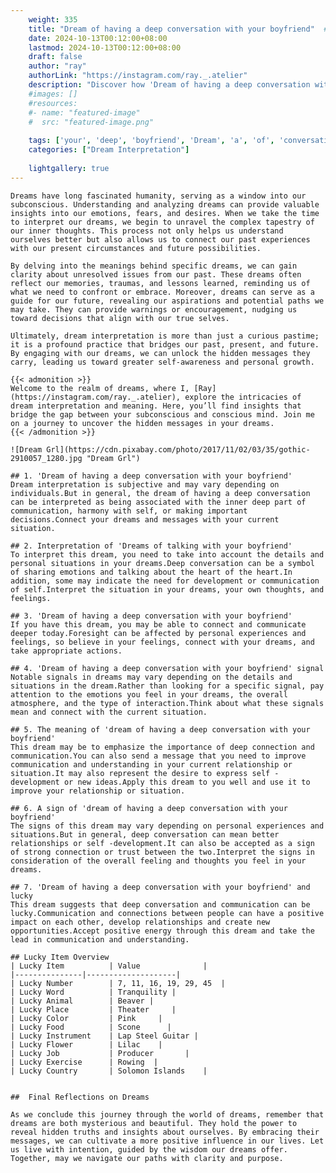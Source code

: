 ```yaml
---
    weight: 335
    title: "Dream of having a deep conversation with your boyfriend"  # Assuming 'title' column exists
    date: 2024-10-13T00:12:00+08:00
    lastmod: 2024-10-13T00:12:00+08:00
    draft: false
    author: "ray"
    authorLink: "https://instagram.com/ray._.atelier"
    description: "Discover how 'Dream of having a deep conversation with your boyfriend' can interpret your future and uncover its significant meanings in your life."
    #images: []
    #resources:
    #- name: "featured-image"
    #  src: "featured-image.png"
    
    tags: ['your', 'deep', 'boyfriend', 'Dream', 'a', 'of', 'conversation', 'with', 'having']
    categories: ["Dream Interpretation"]
    
    lightgallery: true
---
```

    
    Dreams have long fascinated humanity, serving as a window into our subconscious. Understanding and analyzing dreams can provide valuable insights into our emotions, fears, and desires. When we take the time to interpret our dreams, we begin to unravel the complex tapestry of our inner thoughts. This process not only helps us understand ourselves better but also allows us to connect our past experiences with our present circumstances and future possibilities.
    
    By delving into the meanings behind specific dreams, we can gain clarity about unresolved issues from our past. These dreams often reflect our memories, traumas, and lessons learned, reminding us of what we need to confront or embrace. Moreover, dreams can serve as a guide for our future, revealing our aspirations and potential paths we may take. They can provide warnings or encouragement, nudging us toward decisions that align with our true selves.
    
    Ultimately, dream interpretation is more than just a curious pastime; it is a profound practice that bridges our past, present, and future. By engaging with our dreams, we can unlock the hidden messages they carry, leading us toward greater self-awareness and personal growth.
    
    {{< admonition >}}
    Welcome to the realm of dreams, where I, [Ray](https://instagram.com/ray._.atelier), explore the intricacies of dream interpretation and meaning. Here, you’ll find insights that bridge the gap between your subconscious and conscious mind. Join me on a journey to uncover the hidden messages in your dreams.
    {{< /admonition >}}
    
    ![Dream Grl](https://cdn.pixabay.com/photo/2017/11/02/03/35/gothic-2910057_1280.jpg "Dream Grl")
    
    ## 1. 'Dream of having a deep conversation with your boyfriend'
    Dream interpretation is subjective and may vary depending on individuals.But in general, the dream of having a deep conversation can be interpreted as being associated with the inner deep part of communication, harmony with self, or making important decisions.Connect your dreams and messages with your current situation.
    
    ## 2. Interpretation of 'Dreams of talking with your boyfriend'
    To interpret this dream, you need to take into account the details and personal situations in your dreams.Deep conversation can be a symbol of sharing emotions and talking about the heart of the heart.In addition, some may indicate the need for development or communication of self.Interpret the situation in your dreams, your own thoughts, and feelings.
    
    ## 3. 'Dream of having a deep conversation with your boyfriend'
    If you have this dream, you may be able to connect and communicate deeper today.Foresight can be affected by personal experiences and feelings, so believe in your feelings, connect with your dreams, and take appropriate actions.
    
    ## 4. 'Dream of having a deep conversation with your boyfriend' signal
    Notable signals in dreams may vary depending on the details and situations in the dream.Rather than looking for a specific signal, pay attention to the emotions you feel in your dreams, the overall atmosphere, and the type of interaction.Think about what these signals mean and connect with the current situation.
    
    ## 5. The meaning of 'dream of having a deep conversation with your boyfriend'
    This dream may be to emphasize the importance of deep connection and communication.You can also send a message that you need to improve communication and understanding in your current relationship or situation.It may also represent the desire to express self -development or new ideas.Apply this dream to you well and use it to improve your relationship or situation.
    
    ## 6. A sign of 'dream of having a deep conversation with your boyfriend'
    The signs of this dream may vary depending on personal experiences and situations.But in general, deep conversation can mean better relationships or self -development.It can also be accepted as a sign of strong connection or trust between the two.Interpret the signs in consideration of the overall feeling and thoughts you feel in your dreams.
    
    ## 7. 'Dream of having a deep conversation with your boyfriend' and lucky
    This dream suggests that deep conversation and communication can be lucky.Communication and connections between people can have a positive impact on each other, develop relationships and create new opportunities.Accept positive energy through this dream and take the lead in communication and understanding.
    
    ## Lucky Item Overview
    | Lucky Item          | Value              |
    |---------------|--------------------|
    | Lucky Number        | 7, 11, 16, 19, 29, 45  |
    | Lucky Word          | Tranquility |
    | Lucky Animal        | Beaver |
    | Lucky Place         | Theater     |
    | Lucky Color         | Pink     |
    | Lucky Food          | Scone      |
    | Lucky Instrument    | Lap Steel Guitar |
    | Lucky Flower        | Lilac    |
    | Lucky Job           | Producer       |
    | Lucky Exercise      | Rowing  |
    | Lucky Country       | Solomon Islands    |
    
    
    ##  Final Reflections on Dreams
    
    As we conclude this journey through the world of dreams, remember that dreams are both mysterious and beautiful. They hold the power to reveal hidden truths and insights about ourselves. By embracing their messages, we can cultivate a more positive influence in our lives. Let us live with intention, guided by the wisdom our dreams offer. Together, may we navigate our paths with clarity and purpose.
    